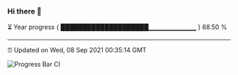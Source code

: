 ### Hi there 👋

⏳ Year progress { ████████████████████▁▁▁▁▁▁▁▁▁▁ } 68.50 %

---

⏰ Updated on Wed, 08 Sep 2021 00:35:14 GMT

![Progress Bar CI](https://github.com/liununu/liununu/workflows/Progress%20Bar%20CI/badge.svg)
